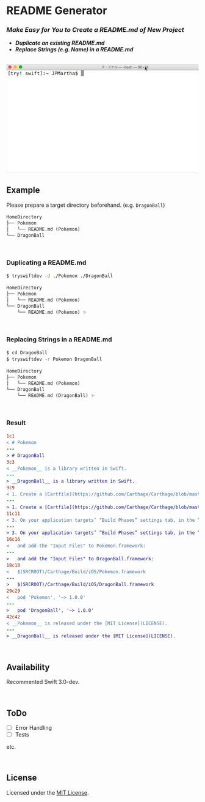 # README Generator

### _Make Easy for You to Create a README.md of New Project_

- _**Duplicate an existing README.md**_
- _**Replace Strings (e.g. Name) in a README.md**_

<br />

<img src="./Documentation/Images/ReadmeGenerator.gif">

<br />

## Example

Please prepare a target directory beforehand. (e.g. `DragonBall`)

```
HomeDirectory
├── Pokemon
│   └── README.md (Pokemon)
└── DragonBall
```

<br />

### Duplicating a README.md

```bash
$ tryswiftdev -d ./Pokemon ./DragonBall
```

```
HomeDirectory
├── Pokemon
│   └── README.md (Pokemon)
└── DragonBall
    └── README.md (Pokemon) ✨
```

<br />

### Replacing Strings in a README.md

```bash
$ cd DragonBall
$ tryswiftdev -r Pokemon DragonBall
```

```
HomeDirectory
├── Pokemon
│   └── README.md (Pokemon)
└── DragonBall
    └── README.md (DragonBall) ✨
```

<br />

### Result

```diff
1c1
< # Pokemon
---
> # DragonBall
3c3
< __Pokemon__ is a library written in Swift.
---
> __DragonBall__ is a library written in Swift.
9c9
< 1. Create a [Cartfile](https://github.com/Carthage/Carthage/blob/master/Documentation/Artifacts.md#cartfile), and add `github "JPMartha/Pokemon" ~> 1.0.0`.
---
> 1. Create a [Cartfile](https://github.com/Carthage/Carthage/blob/master/Documentation/Artifacts.md#cartfile), and add `github "JPMartha/DragonBall" ~> 1.0.0`.
11c11
< 3. On your application targets’ “Build Phases” settings tab, in the “Link Binary With Libraries” section, click the “+” icon and add `Pokemon.framework` from the Carthage/Build folder on disk.
---
> 3. On your application targets’ “Build Phases” settings tab, in the “Link Binary With Libraries” section, click the “+” icon and add `DragonBall.framework` from the Carthage/Build folder on disk.
16c16
<   and add the "Input Files" to Pokemon.framework:
---
>   and add the "Input Files" to DragonBall.framework:
18c18
<   $(SRCROOT)/Carthage/Build/iOS/Pokemon.framework
---
>   $(SRCROOT)/Carthage/Build/iOS/DragonBall.framework
29c29
<   pod 'Pokemon', '~> 1.0.0'
---
>   pod 'DragonBall', '~> 1.0.0'
42c42
< __Pokemon__ is released under the [MIT License](LICENSE).
---
> __DragonBall__ is released under the [MIT License](LICENSE).
```

<br />

## Availability

Recommented Swift 3.0-dev.

<br />

## ToDo

- [ ] Error Handling
- [ ] Tests

etc.

<br />

## License

Licensed under the [MIT License](LICENSE).
